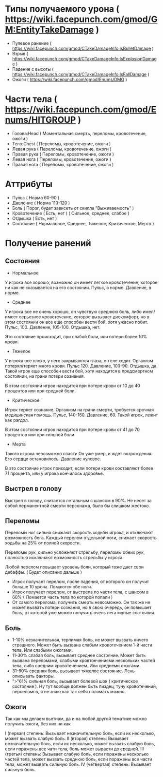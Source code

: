 # Типы получаемого урона ( https://wiki.facepunch.com/gmod/GM:EntityTakeDamage )

- Пулевое ранение ( https://wiki.facepunch.com/gmod/CTakeDamageInfo:IsBulletDamage )
- Взрыв ( https://wiki.facepunch.com/gmod/CTakeDamageInfo:IsExplosionDamage )
- Падение с высоты ( https://wiki.facepunch.com/gmod/CTakeDamageInfo:IsFallDamage )
- Ожоги ( https://wiki.facepunch.com/gmod/Enums/DMG )

# Части тела ( https://wiki.facepunch.com/gmod/Enums/HITGROUP )

- Голова:Head ( Моментальная смерть, переломы, кровотечение, ожоги )
- Тело:Chest ( Переломы, кровотечение, ожоги )
- Левая рука ( Переломы, кровотечение, ожоги )
- Правая рука ( Переломы, кровотечение, ожоги )
- Левая нога ( Переломы, кровотечение, ожоги )
- Правая нога ( Переломы, кровотечение, ожоги )

# Аттрибуты

- Пульс ( Норма 60-90 )
- Давление ( Норма 110-120 )
- Боль ( Порог, будет зависеть от скилла "Выживаемость" )
- Кровотечение ( Есть, нет ) ( Сильное, среднее, слабое )
- Отдышка ( Есть, нет )
- Состояние ( Нормальное, Среднее, Тяжелое, Критическое, Мертв )

# Получение ранений

## Состояния

- Нормальное

У игрока все хорошо, возможно он имеет легкое кровотечение, которое ни как не сказывается на его состоянии.
Пульс, в норме.
Давление, в норме.

- Среднее

У игрока все не очень хорошо, он чувствую среднюю боль, либо имел/имеет серьезное кровотечение, которое вызывает дискомфорт, но в этом состоянии он все еще способен вести бой, хотя ужасно побит.
Пульс, 100.
Давление, 105-100.
Отдышка, нет.

Это состояние происходит, при слабой боли, или потери более 10% крови.

- Тяжелое

У игрока все плохо, у него закрываются глаза, он еле ходит.
Организм потерял/теряет много крови.
Пульс 120.
Давление, 100-90.
Отдышка, да.
Такой игрок еще способен вести бой, хотя находится в предсмертном состоянии, на грани потери сознания.

В этом состоянии игрок находится при потере крови от 10 до 40 процентов или при средней боли.

- Критическое

Игрок теряет сознание.
Организм на грани смерти, требуется срочная медицинская помощь.
Пульс, 140-160.
Давление, 60.
Такой игрок, лежит как рэгдол.

В этом состоянии игрок находится при потере крови от 41 до 70 процентов или при сильной боли.

- Мертв

Такого игрока невозможно спасти
Он уже умер, и ждет возрождения.
Его сердце остановилось.
Давление нулевое.

В это состояние игрок приходит, если потери крови составляют более 71 процента, или у игрока кончилось здоровье.

## Выстрел в голову

Выстрел в голову, считается летальным с шансом в 90%.
Не несет за собой перманентной смерти персонажа, было бы слишком жестоко.

## Переломы

Переломы ног сильно снижают скорость ходьбы игрока, и отключают возможность бега.
Каждый перелом отдельной ноги, снижает скорость ходьбы на 25% от полной скорости.

Переломы рук, сильно усложняют стрельбу, переломы обеих рук, полностью исключают возможность стрельбы у игрока.

Любой перелом повышает уровень боли, который тоже дает свои дебаффы. ( Будет описанно дальше )

- Игрок получает перелом, после падения, от которого он получит больше 10 урона. Ломаются обе ноги.
- Игрок получает перелом, от выстрела по части тела, с шансом в 60% ( Ломается часть тела по которой попали )
- От самого перелома, получить смерть невозможно. Он так же не может вызвать потери сознания, но в свою очередь, он повышает боль, от которой уже можно получить очень негативные состояния.

## Боль

- 1-10% незначительная, терпимая боль, не может вызвать ничего страшного. Может быть вызвана слабым кровотечением 1-й части тела. Или слабыми ожогами.
- 11-30% слабая боль, вызывает среднее состояние. Может быть вызвана переломами, слабыми кровтоечениями нескольких частей тела, либо средним кровотечением. Или среднеми ожогами.
- 31-60% средняя боль, вызывает тяжелое состояние. Лень описывать факторы.
- ">"61% сильная боль, вызывает болевой шок ( критическое состояние ). Ну тут вообще должен быть пиздец, тучу кровотечений, пероеломов, я не знаю как так себя поломать можно.

## Ожоги

Так как мы делаем вьетнам, да и на любой другой тематике можно получить ожоги, без них ни как

I (первая) степень: Вызывает незначительную боль, если их несколько, может вызвать слабую боль.
II (вторая) степень: Вызывает незначительную боль, если их несколько, может вызвать слабую боль, если поражены все чати тела, боль может вырасти до средней.
III (третья) степень: Вызывает слабую боль, если поражены несколько частей тела, может вызвать среднюю боль, если поражены все части тела, может вызвать сильную боль.
IV (четвертая) степень: Вызывает сильную боль.

